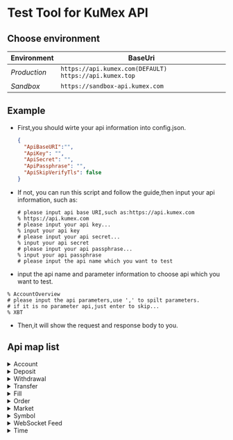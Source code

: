 

# Test Tool for KuMex API

## Choose environment

| Environment  | BaseUri                                                  |
| ------------ | -------------------------------------------------------- |
| *Production* | `https://api.kumex.com(DEFAULT)` `https://api.kumex.top` |
| *Sandbox*    | `https://sandbox-api.kumex.com`                          |

## Example

* First,you should wirte your api information into config.json.

  ```json
  {
    "ApiBaseURI":"",
    "ApiKey": "",
    "ApiSecret": "",
    "ApiPassphrase": "",
    "ApiSkipVerifyTls": false
  }
  ```
  
* If not, you can run this script and follow the guide,then input your api information, such as:

  ```shell
  # please input api base URI,such as:https://api.kumex.com
  % https://api.kumex.com
  # please input your api key...
  % input your api key
  # please input your api secret...
  % input your api secret
  # please input your api passphrase...
  % input your api passphrase
  # please input the api name which you want to test
  ```
  
 *  input the api name and parameter information to choose api which you want to test.
  
  ```shell
  % AccountOverview
  # please input the api parameters,use ',' to spilt parameters.
  # if it is no parameter api,just enter to skip...
  % XBT
  ```

* Then,it will show the request and response body to you.

## Api map list

<details>
<summary>Account</summary>

| API Name | Request | Parameter | Parameter Example | Description |
| -------- | -------- | -------- | -------- | -------- |
| AccountOverview | GET /api/v1/account-overview | currency | XBT | https://docs.kumex.com/#get-account-overview |
| TransactionHistory | GET /api/v1/transaction-history | |  | https://docs.kumex.com/#get-transaction-history |

</details>

<details>
<summary>Deposit</summary>

| API Name | Request | Parameter | Parameter Example | Description |
| -------- | -------- | -------- | -------- | -------- |
| #DepositAddresses | GET /api/v1/deposit-address | currency | XBT | https://docs.kumex.com/#get-deposit-address |
| Deposits | GET /api/v1/deposit-list | |  | https://docs.kumex.com/#get-deposits-list |

</details>

<details>
<summary>Withdrawal</summary>

| API Name | Request | Parameter | Parameter Example | Description |
| -------- | -------- | -------- | -------- | -------- |
| WithdrawalQuotas | GET /api/v1/withdrawals/quotas | currency | XBT | https://docs.kumex.com/#get-withdrawal-limit |
| ApplyWithdrawal | POST /api/v1/withdrawals | currency,address,amount | XBT,{address},0.01 | https://docs.kumex.com/#apply-withdraw |
| Withdrawals | GET /api/v1/withdrawal-list | |  | https://docs.kumex.com/#get-withdrawal-list |
| CancelWithdrawal | DELETE /api/v1/withdrawals/{withdrawalId} | withdrawalId | {withdrawal ID} | https://docs.kumex.com/#cancel-withdrawal |

</details>

<details>
<summary>Transfer</summary>

| API Name | Request | Parameter | Parameter Example | Description |
| -------- | -------- | -------- | -------- | -------- |
| TransferOut | POST /api/v1/transfer-out | amount | 0.01 | https://docs.kumex.com/#transfer-funds-to-kucoin-main-account |
| TransferOutV2 | POST /api/v2/transfer-out | amount, currency | 0.01,BTC | https://docs.kumex.com/#transfer-funds-to-kucoin-main-account-2 |
| TransferList | GET /api/v1/transfer-list | |  | https://docs.kumex.com/#get-transfer-out-request-records-2 |
| CancelTransfer | DELETE /api/v1/cancel/transfer-out | applyId | {Transfer ID} | https://docs.kumex.com/#cancel-transfer-out-request |

</details>

<details>
<summary>Fill</summary>

| API Name | Request | Parameter | Parameter Example | Description |
| -------- | -------- | -------- | -------- | -------- |
| Fills | GET /api/v1/fills | |  | https://docs.kumex.com/#get-fills |
| RecentFills | GET /api/v1/recentFills | |  | https://docs.kumex.com/#recent-fills |
| #OpenOrderStatistics | GET /api/v1/openOrderStatistics | symbol | XBTUSDM | https://docs.kumex.com/#active-order-value-calculation |

</details>

<details>
<summary>Order</summary>

| API Name | Request | Parameter | Parameter Example | Description |
| -------- | -------- | -------- | -------- | -------- |
| CreateOrder | POST /api/v1/orders | side, symbol,leverage,price,size | buy,XBTUSDM,2,1,1 | https://docs.kumex.com/#place-a-new-order |
| CancelOrder | DELETE /api/v1/orders/{order-id} | orderId | {order ID} | https://docs.kumex.com/#cancel-an-order |
| CancelOrders | DELETE /api/v1/orders | symbol | XBTUSDM | https://docs.kumex.com/#cancel-all-orders |
| StopOrders | DELETE /api/v1/stopOrders | symbol | XBTUSDM | https://docs.kumex.com/#stop-order-mass-cancelation |
| Orders | GET /api/v1/orders | |  | https://docs.kumex.com/#get-order-list |
| Order | GET /api/v1/orders/{order-id} | orderId | {order ID} | https://docs.kumex.com/#get-an-order |
| RecentOrders | GET /api/v1/recentDoneOrders | |  | https://docs.kumex.com/#recent-orders |
| GetStopOrders | GET /api/v1/stopOrders | symbol | XBTUSDM | https://docs.kumex.com/#get-untriggered-stop-order-list |

</details>

<details>
<summary>Market</summary>

| API Name | Request | Parameter | Parameter Example | Description |
| -------- | -------- | -------- | -------- | -------- |
| Ticker | GET /api/v1/ticker | symbol | XBTUSDM | https://docs.kumex.com/#get-real-time-ticker |
| Level2Snapshot | GET /api/v1/level2/snapshot | symbol | XBTUSDM | https://docs.kumex.com/#get-full-order-book-level-2 |
| Level2MessageQuery | GET /api/v1/level2/message/query | symbol,start,end | XBTUSDM,100,200 | https://docs.kumex.com/#level-2-pulling-messages |
| Level3Snapshot | GET /api/v1/level3/snapshot | symbol | XBTUSDM | https://docs.kumex.com/#get-full-order-book-level-3 |
| Level3MessageQuery | GET /api/v1/level3/message/query | symbol,start,end | XBTUSDM,1,20 | https://docs.kumex.com/#level-3-pulling-messages|
| TradeHistory | GET /api/v1/trade/history | symbol | XBTUSDM | https://docs.kumex.com/#transaction-history |
| InterestQuery | GET /api/v1/interest/query | symbol | .XBTINT | https://docs.kumex.com/#get-interest-rate-list |
| IndexQuery | GET /api/v1/index/query | symbol | XBTUSDM | https://docs.kumex.com/#get-index-list |
| MarkPrice | GET /api/v1/mark-price/{symbol}/current | symbol | XBTUSDM | https://docs.kumex.com/#get-current-mark-price |
| PremiumQuery | GET /api/v1/premium/query | symbol | XBTUSDM | https://docs.kumex.com/#get-premium-index |
| FundingRate | GET /api/v1/funding-rate/{symbol}/current | symbol | .XBTUSDMFPI8H | https://docs.kumex.com/#get-current-funding-rate |

</details>

<details>
<summary>Symbol</summary>

| API Name | Request | Parameter | Parameter Example | Description |
| -------- | -------- | -------- | -------- | -------- |
| ActiveContracts | GET /api/v1/contracts/active | |  | https://docs.kumex.com/#get-open-contract-list |
| #Contracts | GET /api/v1/contracts/{symbol} | symbol | XBTUSDM | https://docs.kumex.com/#get-order-info-of-the-contract |

</details>

<details>
<summary>WebSocket Feed</summary>

| API Name | Request | Parameter | Parameter Example | Description |
| -------- | -------- | -------- | -------- | -------- |
| WebSocketPublicToken | POST /api/v1/bullet-public | |  | https://docs.kumex.com/#apply-for-connection-token |
| WebSocketPrivateToken | POST /api/v1/bullet-private | |  | https://docs.kumex.com/#apply-for-connection-token |
| NewWebSocketClient | | |  | https://docs.kumex.com/#websocket-2 |

</details>

<details>
<summary>Time</summary>

| API Name | Request | Parameter | Parameter Example | Description |
| -------- | -------- | -------- | -------- | -------- |
| ServerTime | GET /api/v1/timestamp | |  | https://docs.kumex.com/#server-time |

</details>